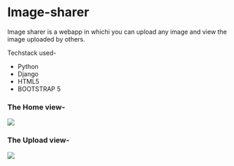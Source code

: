  
# Image-sharer 



Image sharer is a webapp in whichi you can upload any image and view the image uploaded by others.

Techstack used-
* Python
* Django
* HTML5
* BOOTSTRAP 5







 ### The Home view-
<img src="https://user-images.githubusercontent.com/75036471/151587255-4b513c42-e76e-4b4c-8f5d-dd0076b124c5.JPG">

### The Upload view-
<img src="https://user-images.githubusercontent.com/75036471/151587994-1b0f192b-687f-477d-b12b-36e7e7216d39.JPG">


